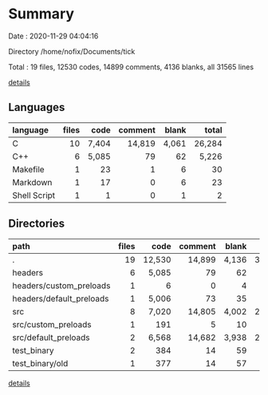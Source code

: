 # Summary

Date : 2020-11-29 04:04:16

Directory /home/nofix/Documents/tick

Total : 19 files,  12530 codes, 14899 comments, 4136 blanks, all 31565 lines

[details](details.md)

## Languages
| language | files | code | comment | blank | total |
| :--- | ---: | ---: | ---: | ---: | ---: |
| C | 10 | 7,404 | 14,819 | 4,061 | 26,284 |
| C++ | 6 | 5,085 | 79 | 62 | 5,226 |
| Makefile | 1 | 23 | 1 | 6 | 30 |
| Markdown | 1 | 17 | 0 | 6 | 23 |
| Shell Script | 1 | 1 | 0 | 1 | 2 |

## Directories
| path | files | code | comment | blank | total |
| :--- | ---: | ---: | ---: | ---: | ---: |
| . | 19 | 12,530 | 14,899 | 4,136 | 31,565 |
| headers | 6 | 5,085 | 79 | 62 | 5,226 |
| headers/custom_preloads | 1 | 6 | 0 | 4 | 10 |
| headers/default_preloads | 1 | 5,006 | 73 | 35 | 5,114 |
| src | 8 | 7,020 | 14,805 | 4,002 | 25,827 |
| src/custom_preloads | 1 | 191 | 5 | 10 | 206 |
| src/default_preloads | 2 | 6,568 | 14,682 | 3,938 | 25,188 |
| test_binary | 2 | 384 | 14 | 59 | 457 |
| test_binary/old | 1 | 377 | 14 | 57 | 448 |

[details](details.md)